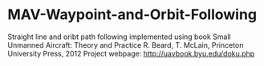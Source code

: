 # MAV-Waypoint-and-Orbit-Following
Straight line and oribt path following implemented using 
book Small Unmanned Aircraft: Theory and Practice
R. Beard, T. McLain, 
Princeton University Press, 2012
Project webpage: http://uavbook.byu.edu/doku.php
